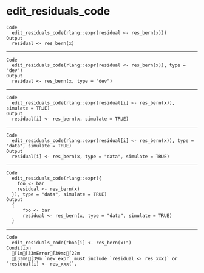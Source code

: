 # edit_residuals_code

    Code
      edit_residuals_code(rlang::expr(residual <- res_bern(x)))
    Output
      residual <- res_bern(x)

---

    Code
      edit_residuals_code(rlang::expr(residual <- res_bern(x)), type = "dev")
    Output
      residual <- res_bern(x, type = "dev")

---

    Code
      edit_residuals_code(rlang::expr(residual[i] <- res_bern(x)), simulate = TRUE)
    Output
      residual[i] <- res_bern(x, simulate = TRUE)

---

    Code
      edit_residuals_code(rlang::expr(residual[i] <- res_bern(x)), type = "data", simulate = TRUE)
    Output
      residual[i] <- res_bern(x, type = "data", simulate = TRUE)

---

    Code
      edit_residuals_code(rlang::expr({
        foo <- bar
        residual <- res_bern(x)
      }), type = "data", simulate = TRUE)
    Output
      {
          foo <- bar
          residual <- res_bern(x, type = "data", simulate = TRUE)
      }

---

    Code
      edit_residuals_code("boo[i] <- res_bern(x)")
    Condition
      [1m[33mError[39m:[22m
      [33m![39m `new_expr` must include `residual <- res_xxx(` or `residual[i] <- res_xxx(`.

